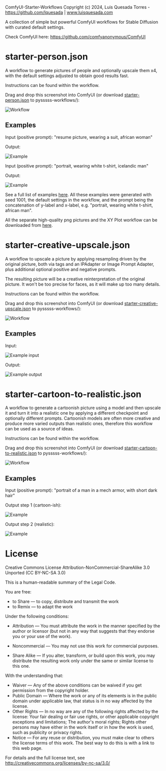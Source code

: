 ComfyUI-Starter-Workflows
Copyright (c) 2024, Luis Quesada Torres - https://github.com/lquesada | www.luisquesada.com

A collection of simple but powerful ComfyUI workflows for Stable Diffusion with curated default settings.

Check ComfyUI here: https://github.com/comfyanonymous/ComfyUI

# starter-person.json
A workflow to generate pictures of people and optionally upscale them x4, with the default settings adjusted to obtain good results fast.

Instructions can be found within the workflow.

Drag and drop this screenshot into ComfyUI (or download [starter-person.json](https://github.com/lquesada/ComfyUI-Starter-Workflows/blob/main/starter-person.json) to pysssss-workflows/):

![Workflow](starter-person_workflow.png)

## Examples
Input (positive prompt): "resume picture, wearing a suit, african woman"

Output:

![Example](starter-person_examples/output1.webp)

Input (positive prompt): "portrait, wearing white t-shirt, icelandic man"

Output:

![Example](starter-person_examples/output2.webp)

See a full list of examples [here](starter-person_examples/examples.webp). All these examples were generated with seed 1001, the default settings in the workflow, and the prompt being the concatenation of y-label and x-label, e.g. "portrait, wearing white t-shirt, african man".

All the separate high-quality png pictures and the XY Plot workflow can be downloaded from [here](https://github.com/lquesada/ComfyUI-Starter-Workflows/tree/main/starter-person_examples).

# starter-creative-upscale.json
A workflow to upscale a picture by applying resampling driven by the original picture, both via tags and an IPAdapter or Image Prompt Adapter, plus additional optional positive and negative prompts.

The resulting picture will be a creative reinterpretation of the original picture. It won't be too precise for faces, as it will make up too many details.

Instructions can be found within the workflow.

Drag and drop this screenshot into ComfyUI (or download [starter-creative-upscale.json](https://github.com/lquesada/ComfyUI-Starter-Workflows/blob/main/starter-creative-upscale.json) to pysssss-workflows/):

![Workflow](starter-creative-upscale_workflow.png)

## Examples
Input:

![Example input](starter-creative-upscale_examples/input1.png)

Output:

![Example output](starter-creative-upscale_examples/output1.webp)

# starter-cartoon-to-realistic.json
A workflow to generate a cartoonish picture using a model and then upscale it and turn it into a realistic one by applying a different checkpoint and optionally different prompts. Cartoonish models are often more creative and produce more varied outputs than realistic ones, therefore this workflow can be used as a source of ideas.

Instructions can be found within the workflow.

Drag and drop this screenshot into ComfyUI (or download [starter-cartoon-to-realistic.json](https://github.com/lquesada/ComfyUI-Starter-Workflows/blob/main/starter-cartoon-to-realistic.json) to pysssss-workflows/):

![Workflow](starter-cartoon-to-realistic_workflow.png)

## Examples
Input (positive prompt): "portrait of a man in a mech armor, with short dark hair"

Output step 1 (cartoon-ish):

![Example](starter-cartoon-to-realistic_examples/output1_step1.webp)

Output step 2 (realistic):

![Example](starter-cartoon-to-realistic_examples/output1_step2.webp)

# License
Creative Commons License Attribution-NonCommercial-ShareAlike 3.0 Unported (CC BY-NC-SA 3.0)

This is a human-readable summary of the Legal Code.

You are free:

*   to Share — to copy, distribute and transmit the work
*   to Remix — to adapt the work

Under the following conditions:

*   Attribution — You must attribute the work in the manner specified by the author or licensor (but not in any way that suggests that they endorse you or your use of the work).

*   Noncommercial — You may not use this work for commercial purposes.

*   Share Alike — If you alter, transform, or build upon this work, you may distribute the resulting work only under the same or similar license to this one.

With the understanding that:

*   Waiver — Any of the above conditions can be waived if you get permission from the copyright holder.
*   Public Domain — Where the work or any of its elements is in the public domain under applicable law, that status is in no way affected by the license.
*   Other Rights — In no way are any of the following rights affected by the license:
       Your fair dealing or fair use rights, or other applicable copyright exceptions and limitations;
       The author's moral rights;
       Rights other persons may have either in the work itself or in how the work is used, such as publicity or privacy rights.
*   Notice — For any reuse or distribution, you must make clear to others the license terms of this work. The best way to do this is with a link to this web page.

For details and the full license text, see http://creativecommons.org/licenses/by-nc-sa/3.0/
